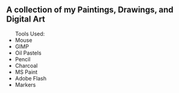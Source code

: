 A collection of my Paintings, Drawings, and Digital Art 
----------------------------------------------------------------

<ul>Tools Used: 
	<li>Mouse</li>
	<li>GIMP</li>
	<li>Oil Pastels</li>
	<li>Pencil</li>
	<li>Charcoal</li>
	<li>MS Paint</li>
	<li>Adobe Flash</li>
	<li>Markers</li>
</ul>
